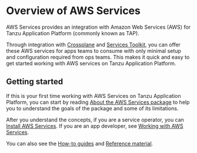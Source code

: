 # Overview of AWS Services

AWS Services provides an integration with Amazon Web Services (AWS) for Tanzu Application Platform
(commonly known as TAP).

Through integration with [Crossplane](../crossplane/about.hbs.md) and
[Services Toolkit](../services-toolkit/about.hbs.md), you can offer these AWS services for
apps teams to consume with only minimal setup and configuration required from ops teams.
This makes it quick and easy to get started working with AWS services on Tanzu Application Platform.

## <a id="getting-started"></a> Getting started

If this is your first time working with AWS Services on Tanzu Application Platform, you can start by
reading [About the AWS Services package](concepts/about-package.hbs.md) to help you to understand
the goals of the package and some of its limitations.

After you understand the concepts, if you are a service operator, you can
[Install AWS Services](install-aws-services.hbs.md).
If you are an app developer, see [Working with AWS Services](./tutorials/working-with-aws-services.hbs.md).

You can also see the [How-to guides](how-to-guides/index.hbs.md) and
[Reference material](reference/index.hbs.md).
